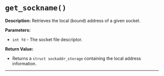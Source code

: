 # `get_sockname()`

**Description:**
Retrieves the local (bound) address of a given socket.

**Parameters:**
- `int fd` - The socket file descriptor.

**Return Value:**
- Returns a `struct sockaddr_storage` containing the local address information.

---
